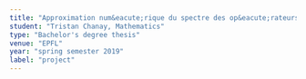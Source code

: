 ```yaml
---
title: "Approximation num&eacute;rique du spectre des op&eacute;rateurs elliptiques d'ordre deux"
student: "Tristan Chanay, Mathematics"
type: "Bachelor's degree thesis"
venue: "EPFL"
year: "spring semester 2019"
label: "project"
---
```


